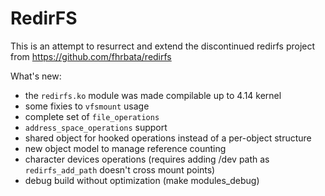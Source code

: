 # RedirFS
This is an attempt to resurrect and extend the discontinued redirfs project from https://github.com/fhrbata/redirfs

What's new:
 - the ```redirfs.ko``` module was made compilable up to 4.14 kernel
 - some fixies to ```vfsmount``` usage
 - complete set of ```file_operations```
 - ```address_space_operations``` support
 - shared object for hooked operations instead of a per-object structure
 - new object model to manage reference counting
 - character devices operations (requires adding /dev path as ```redirfs_add_path``` doesn't cross mount points)
 - debug build without optimization (make modules_debug)
